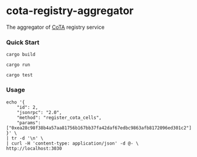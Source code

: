 # cota-registry-aggregator

The aggregator of [CoTA](https://github.com/nervina-labs/ckb-cota-scripts) registry service

### Quick Start
```shell
cargo build

cargo run

cargo test
```

### Usage

```shell
echo '{
    "id": 2,
    "jsonrpc": "2.0",
    "method": "register_cota_cells",
    "params": ["0xea28c98f38b4a57aa81756b167bb37fa42daf67edbc9863afb8172096ed301c2"]
}' \
| tr -d '\n' \
| curl -H 'content-type: application/json' -d @- \
http://localhost:3030
```